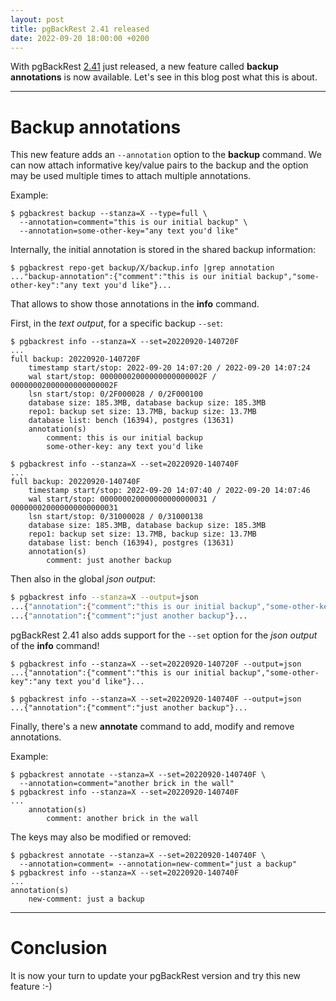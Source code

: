 ```yaml
---
layout: post
title: pgBackRest 2.41 released
date: 2022-09-20 18:00:00 +0200
---
```


With pgBackRest [2.41](https://github.com/pgbackrest/pgbackrest/releases/tag/release/2.41) just released, a new feature called **backup annotations** is now available.
Let's see in this blog post what this is about.

<!--MORE-->

-----

# Backup annotations

This new feature adds an `--annotation` option to the **backup** command.
We can now attach informative key/value pairs to the backup and the option may be used multiple times to attach multiple annotations.

Example:

```
$ pgbackrest backup --stanza=X --type=full \
  --annotation=comment="this is our initial backup" \
  --annotation=some-other-key="any text you'd like"
```

Internally, the initial annotation is stored in the shared backup information:

```
$ pgbackrest repo-get backup/X/backup.info |grep annotation
..."backup-annotation":{"comment":"this is our initial backup","some-other-key":"any text you'd like"}...
```

That allows to show those annotations in the **info** command.

First, in the _text output_, for a specific backup `--set`:

```
$ pgbackrest info --stanza=X --set=20220920-140720F
...
full backup: 20220920-140720F
    timestamp start/stop: 2022-09-20 14:07:20 / 2022-09-20 14:07:24
    wal start/stop: 00000002000000000000002F / 00000002000000000000002F
    lsn start/stop: 0/2F000028 / 0/2F000100
    database size: 185.3MB, database backup size: 185.3MB
    repo1: backup set size: 13.7MB, backup size: 13.7MB
    database list: bench (16394), postgres (13631)
    annotation(s)
        comment: this is our initial backup
        some-other-key: any text you'd like

$ pgbackrest info --stanza=X --set=20220920-140740F
...
full backup: 20220920-140740F
    timestamp start/stop: 2022-09-20 14:07:40 / 2022-09-20 14:07:46
    wal start/stop: 000000020000000000000031 / 000000020000000000000031
    lsn start/stop: 0/31000028 / 0/31000138
    database size: 185.3MB, database backup size: 185.3MB
    repo1: backup set size: 13.7MB, backup size: 13.7MB
    database list: bench (16394), postgres (13631)
    annotation(s)
        comment: just another backup
```

Then also in the global _json output_:

```bash
$ pgbackrest info --stanza=X --output=json
...{"annotation":{"comment":"this is our initial backup","some-other-key":"any text you'd like"}...
...{"annotation":{"comment":"just another backup"}...
```

pgBackRest 2.41 also adds support for the `--set` option for the _json output_ of the **info** command!

```
$ pgbackrest info --stanza=X --set=20220920-140720F --output=json
...{"annotation":{"comment":"this is our initial backup","some-other-key":"any text you'd like"}...

$ pgbackrest info --stanza=X --set=20220920-140740F --output=json
...{"annotation":{"comment":"just another backup"}...
```

Finally, there's a new **annotate** command to add, modify and remove annotations.

Example:

```
$ pgbackrest annotate --stanza=X --set=20220920-140740F \
  --annotation=comment="another brick in the wall"
$ pgbackrest info --stanza=X --set=20220920-140740F
...
    annotation(s)
        comment: another brick in the wall
```

The keys may also be modified or removed:

```
$ pgbackrest annotate --stanza=X --set=20220920-140740F \
  --annotation=comment= --annotation=new-comment="just a backup"
$ pgbackrest info --stanza=X --set=20220920-140740F
...
annotation(s)
    new-comment: just a backup
```

-----

# Conclusion

It is now your turn to update your pgBackRest version and try this new feature :-)
